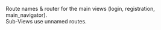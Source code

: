 Route names & router for the main views (login, registration, main_navigator).  
Sub-Views use unnamed routes.